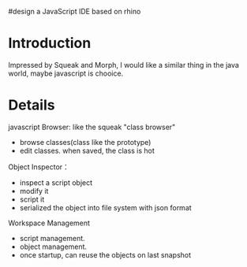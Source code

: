 #design a JavaScript IDE based on rhino

# Introduction #

Impressed by Squeak and Morph, I would like a similar thing in the java world, maybe javascript is chooice.


# Details #

javascript Browser: like the squeak "class browser"
  * browse classes(class like the prototype)
  * edit classes. when saved, the class is hot

Object Inspector：
  * inspect a script object
  * modify it
  * script it
  * serialized the object into file system with json format

Workspace Management
  * script management.
  * object management.
  * once startup, can reuse the objects on last snapshot